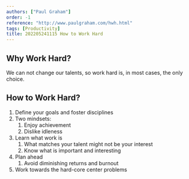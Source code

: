 ```yaml
---
authors: ["Paul Graham"]
order: -1
reference: "http://www.paulgraham.com/hwh.html"
tags: [Productivity]
title: 202205241115 How to Work Hard
---
```


## Why Work Hard?

We can not change our talents, so work hard is, in most cases, the only choice.

## How to Work Hard?

1. Define your goals and foster disciplines
2. Two mindsets:
	1. Enjoy achievement
	2. Dislike idleness
3. Learn what work is
	1. What matches your talent might not be your interest
	2. Know what is important and interesting
4. Plan ahead
	1. Avoid diminishing returns and burnout
5. Work towards the hard-core center problems

